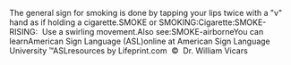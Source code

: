 The general sign for smoking is done by tapping your lips twice with 
			a "v" hand as if holding a cigarette.SMOKE or SMOKING:Cigarette:SMOKE-RISING:  Use a swirling movement.Also see:SMOKE-airborneYou can learnAmerican Sign Language (ASL)online at American Sign Language University ™ASLresources by Lifeprint.com  ©  Dr. William Vicars
